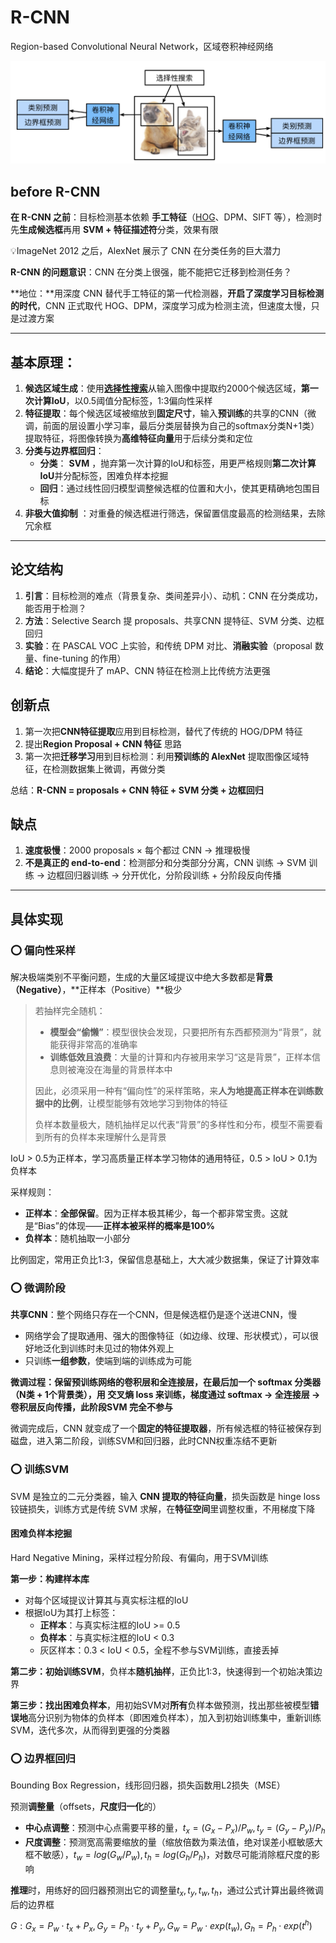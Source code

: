 # R-CNN

Region-based Convolutional Neural Network，区域卷积神经网络

![截屏2025-09-20 21.13.56](../assets/%E6%88%AA%E5%B1%8F2025-09-20%2021.13.56.png)

## before R-CNN

**在 R-CNN 之前**：目标检测基本依赖 **手工特征**（[HOG](相关知识.md#HOG)、DPM、SIFT 等），检测时先**生成候选框**再用 **SVM + 特征描述符**分类，效果有限

:bulb:ImageNet 2012 之后，AlexNet 展示了 CNN 在分类任务的巨大潜力

**R-CNN 的问题意识**：CNN 在分类上很强，能不能把它迁移到检测任务？

**地位：**用深度 CNN 替代手工特征的第一代检测器，**开启了深度学习目标检测的时代**，CNN 正式取代 HOG、DPM，深度学习成为检测主流，但速度太慢，只是过渡方案



---



## 基本原理：

1. **候选区域生成**：使用[**选择性搜索**](相关知识.md#选择性搜索)从输入图像中提取约2000个候选区域，**第一次计算IoU**，以0.5阈值分配标签，1:3偏向性采样
2. **特征提取**：每个候选区域被缩放到**固定尺寸**，输入**预训练**的共享的CNN（微调，前面的层设置小学习率，最后分类层替换为自己的softmax分类N+1类）提取特征，将图像转换为**高维特征向量**用于后续分类和定位
3. **分类与边界框回归**：
    - **分类**： **SVM** ，抛弃第一次计算的IoU和标签，用更严格规则**第二次计算IoU**并分配标签，困难负样本挖掘
    - **回归**：通过线性回归模型调整候选框的位置和大小，使其更精确地包围目标
4. **非极大值抑制** ：对重叠的候选框进行筛选，保留置信度最高的检测结果，去除冗余框



---



## 论文结构

1. **引言**：目标检测的难点（背景复杂、类间差异小）、动机：CNN 在分类成功，能否用于检测？
2. **方法**：Selective Search 提 proposals、共享CNN 提特征、SVM 分类、边框回归
3. **实验**：在 PASCAL VOC 上实验，和传统 DPM 对比、**消融实验**（proposal 数量、fine-tuning 的作用）
4. **结论**：大幅度提升了 mAP、CNN 特征在检测上比传统方法更强

## 创新点

1. 第一次把**CNN特征提取**应用到目标检测，替代了传统的 HOG/DPM 特征
2. 提出**Region Proposal + CNN 特征** 思路
3. 第一次把**迁移学习**用到目标检测：利用**预训练的 AlexNet** 提取图像区域特征，在检测数据集上微调，再做分类

总结：**R-CNN = proposals + CNN 特征 + SVM 分类 + 边框回归**

## 缺点

1. **速度极慢**：2000 proposals × 每个都过 CNN → 推理极慢
3. **不是真正的 end-to-end**：检测部分和分类部分分离，CNN 训练 → SVM 训练 → 边框回归器训练 → 分开优化，分阶段训练 + 分阶段反向传播



---



## 具体实现

### :o: 偏向性采样

解决极端类别不平衡问题，生成的大量区域提议中绝大多数都是**背景（Negative）**，**正样本（Positive）**极少

> 若抽样完全随机：
>
> - **模型会“偷懒”**：模型很快会发现，只要把所有东西都预测为“背景”，就能获得非常高的准确率
> - **训练低效且浪费**：大量的计算和内存被用来学习“这是背景”，正样本信息则被淹没在海量的背景样本中
>
> 因此，必须采用一种有“偏向性”的采样策略，来**人为地提高正样本在训练数据中的比例**，让模型能够有效地学习到物体的特征
>
> 负样本数量极大，随机抽样足以代表“背景”的多样性和分布，模型不需要看到所有的负样本来理解什么是背景

IoU > 0.5为正样本，学习高质量正样本学习物体的通用特征，0.5 > IoU > 0.1为负样本

采样规则：

- **正样本**：**全部保留**。因为正样本极其稀少，每一个都非常宝贵。这就是“Bias”的体现——**正样本被采样的概率是100%**
- **负样本**：随机抽取一小部分

比例固定，常用正负比1:3，保留信息基础上，大大减少数据集，保证了计算效率

### :o: 微调阶段

**共享CNN**：整个网络只存在一个CNN，但是候选框仍是逐个送进CNN，慢

- 网络学会了提取通用、强大的图像特征（如边缘、纹理、形状模式），可以很好地泛化到训练时未见过的物体外观上
- 只训练**一组参数**，使端到端的训练成为可能

**微调过程：**保留预训练网络的卷积层和全连接层，在最后加一个 **softmax 分类器**（N类 + 1个背景类），用 **交叉熵 loss** 来训练，梯度通过 softmax → 全连接层 → 卷积层反向传播，此阶段**SVM 完全不参与**

微调完成后，CNN 就变成了一个**固定的特征提取器**，所有候选框的特征被保存到磁盘，进入第二阶段，训练SVM和回归器，此时CNN权重冻结不更新

### :o: 训练SVM

SVM 是独立的二元分类器，输入 **CNN 提取的特征向量**，损失函数是 hinge loss铰链损失，训练方式是传统 SVM 求解，在**特征空间**里调整权重，不用梯度下降

#### 困难负样本挖掘

Hard Negative Mining，采样过程分阶段、有偏向，用于SVM训练

**第一步：构建样本库**

- 对每个区域提议计算其与真实标注框的IoU
- 根据IoU为其打上标签：
    - **正样本**：与真实标注框的IoU >= 0.5
    - **负样本**：与真实标注框的IoU < 0.3
    - 灰区样本：0.3 < IoU < 0.5，全程不参与SVM训练，直接丢掉

**第二步：初始训练SVM**，负样本**随机抽样**，正负比1:3，快速得到一个初始决策边界

**第三步：找出困难负样本**，用初始SVM对**所有**负样本做预测，找出那些被模型**错误地**高分识别为物体的负样本（即困难负样本），加入到初始训练集中，重新训练SVM，迭代多次，从而得到更强的分类器

### :o: 边界框回归

Bounding Box Regression，线形回归器，损失函数用L2损失（MSE）

预测**调整量**（offsets，**尺度归一化**的）

- **中心点调整**：预测中心点需要平移的量，$t_x = (G_x-P_x)/P_w,t_y = (G_y-P_y)/P_h$
- **尺度调整**：预测宽高需要缩放的量（缩放倍数为乘法值，绝对误差小框敏感大框不敏感），$t_w=log(G_w/P_w), t_h=log(G_h/P_h)$，对数尽可能消除框尺度的影响

**推理**时，用练好的回归器预测出它的调整量$t_x,t_y,t_w,t_h$，通过公式计算出最终微调后的边界框

$G:G_x = P_w \cdot t_x + P_x,G_y = P_h \cdot t_y + P_y, G_w = P_w \cdot exp(t_w),G_h=P_h \cdot exp(t^h)$



